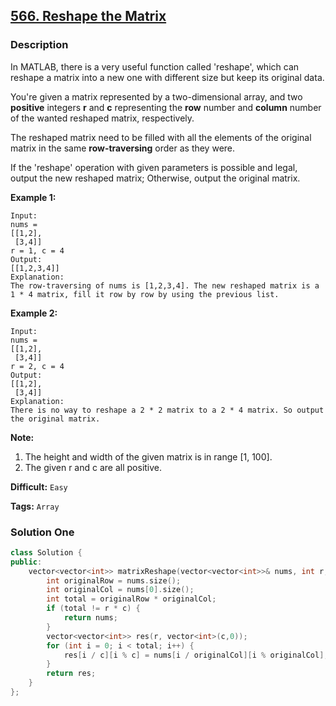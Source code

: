 ## [566. Reshape the Matrix](https://leetcode.com/problems/reshape-the-matrix/#/description)

### Description

In MATLAB, there is a very useful function called 'reshape', which can reshape a matrix into a new one with different size but keep its original data.

You're given a matrix represented by a two-dimensional array, and two **positive** integers **r** and **c** representing the **row** number and **column** number of the wanted reshaped matrix, respectively.

The reshaped matrix need to be filled with all the elements of the original matrix in the same **row-traversing** order as they were.

If the 'reshape' operation with given parameters is possible and legal, output the new reshaped matrix; Otherwise, output the original matrix.

**Example 1:**

```
Input: 
nums = 
[[1,2],
 [3,4]]
r = 1, c = 4
Output: 
[[1,2,3,4]]
Explanation:
The row-traversing of nums is [1,2,3,4]. The new reshaped matrix is a 1 * 4 matrix, fill it row by row by using the previous list.

```

**Example 2:**

```
Input: 
nums = 
[[1,2],
 [3,4]]
r = 2, c = 4
Output: 
[[1,2],
 [3,4]]
Explanation:
There is no way to reshape a 2 * 2 matrix to a 2 * 4 matrix. So output the original matrix.

```

**Note:**

1. The height and width of the given matrix is in range [1, 100].
2. The given r and c are all positive.



**Difficult:** `Easy`

**Tags:** `Array`



### Solution One

```c++
class Solution {
public:
	vector<vector<int>> matrixReshape(vector<vector<int>>& nums, int r, int c) {
		int originalRow = nums.size();
		int originalCol = nums[0].size();
		int total = originalRow * originalCol;
		if (total != r * c) {
			return nums;
		}
		vector<vector<int>> res(r, vector<int>(c,0));
		for (int i = 0; i < total; i++) {
			res[i / c][i % c] = nums[i / originalCol][i % originalCol];
		}
		return res;
	}
};
```




